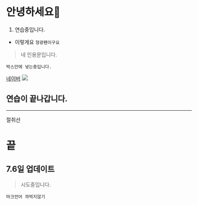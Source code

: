 # 안녕하세요👀
1. 연습중입니다.
- 이렇게요
`형광펜이구요`
>네 인용문입니다.

```base
박스안에 넣는중입니다.
```
[네이버](https://www.naver.com)
![](https://sunstat.com/wp-content/uploads/2019/01/%EC%8A%AC%EB%9D%BC%EC%9D%B4%EB%93%9C-%EB%B0%B0%EA%B2%BD%EC%9D%B4%EB%AF%B8%EC%A7%80.png)

## 연습이 끝나갑니다.
---
절취선
# 끝

## 7.6일 업데이트

> 시도중입니다.

```base
마크언어 까먹지않기
```
